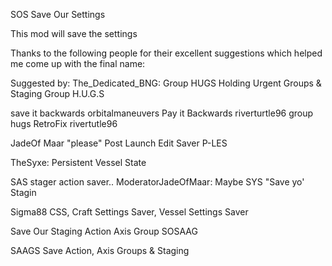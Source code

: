 SOS Save Our Settings

This mod will save the settings




Thanks to the following people for their excellent suggestions which helped me come up with the final name:

Suggested by: The_Dedicated_BNG: 
Group HUGS		Holding Urgent Groups & Staging
Group H.U.G.S

save it backwards	orbitalmaneuvers
Pay it Backwards 	riverturtle96
group hugs
RetroFix	rivertutle96

JadeOf Maar	 "please" Post Launch Edit Saver
	P-LES

TheSyxe: Persistent Vessel State

SAS stager action saver..
ModeratorJadeOfMaar: Maybe SYS "Save yo' Stagin

Sigma88 CSS, Craft Settings Saver, Vessel Settings Saver

Save Our Staging Action Axis Group
SOSAAG

SAAGS Save Action, Axis Groups & Staging

